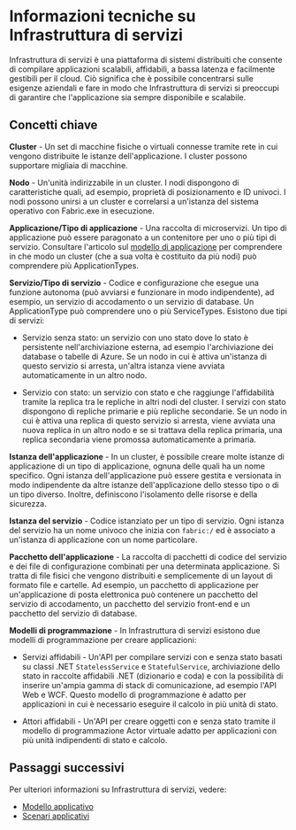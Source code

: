 <properties
   pageTitle="Panoramica tecnica dell’infrastruttura di servizi | Microsoft Azure"
   description="Informazioni tecniche su Infrastruttura di servizi. Vengono illustrati i concetti chiave e i cenni preliminari sull'architettura"
   services="service-fabric"
   documentationCenter=".net"
   authors="msfussell"
   manager="timlt"
   editor="chackdan;subramar"/>

<tags
   ms.service="service-fabric"
   ms.devlang="dotnet"
   ms.topic="article"
   ms.tgt_pltfrm="NA"
   ms.workload="NA"
   ms.date="08/25/2015"
   ms.author="mfussell"/>

# Informazioni tecniche su Infrastruttura di servizi

Infrastruttura di servizi è una piattaforma di sistemi distribuiti che consente di compilare applicazioni scalabili, affidabili, a bassa latenza e facilmente gestibili per il cloud. Ciò significa che è possibile concentrarsi sulle esigenze aziendali e fare in modo che Infrastruttura di servizi si preoccupi di garantire che l'applicazione sia sempre disponibile e scalabile.

## Concetti chiave

**Cluster** - Un set di macchine fisiche o virtuali connesse tramite rete in cui vengono distribuite le istanze dell'applicazione. I cluster possono supportare migliaia di macchine.

**Nodo** - Un'unità indirizzabile in un cluster. I nodi dispongono di caratteristiche quali, ad esempio, proprietà di posizionamento e ID univoci. I nodi possono unirsi a un cluster e correlarsi a un'istanza del sistema operativo con Fabric.exe in esecuzione.

**Applicazione/Tipo di applicazione** - Una raccolta di microservizi. Un tipo di applicazione può essere paragonato a un contenitore per uno o più tipi di servizio. Consultare l'articolo sul [modello di applicazione](service-fabric-application-model.md) per comprendere in che modo un cluster (che a sua volta è costituito da più nodi) può comprendere più ApplicationTypes.

**Servizio/Tipo di servizio** - Codice e configurazione che esegue una funzione autonoma (può avviarsi e funzionare in modo indipendente), ad esempio, un servizio di accodamento o un servizio di database. Un ApplicationType può comprendere uno o più ServiceTypes. Esistono due tipi di servizi:

- Servizio senza stato: un servizio con uno stato dove lo stato è persistente nell'archiviazione esterna, ad esempio l'archiviazione dei database o tabelle di Azure. Se un nodo in cui è attiva un'istanza di questo servizio si arresta, un'altra istanza viene avviata automaticamente in un altro nodo.

- Servizio con stato: un servizio con stato e che raggiunge l'affidabilità tramite la replica tra le repliche in altri nodi del cluster. I servizi con stato dispongono di repliche primarie e più repliche secondarie. Se un nodo in cui è attiva una replica di questo servizio si arresta, viene avviata una nuova replica in un altro nodo e se si trattava della replica primaria, una replica secondaria viene promossa automaticamente a primaria.

**Istanza dell'applicazione** - In un cluster, è possibile creare molte istanze di applicazione di un tipo di applicazione, ognuna delle quali ha un nome specifico. Ogni istanza dell'applicazione può essere gestita e versionata in modo indipendente da altre istanze dell'applicazione dello stesso tipo o di un tipo diverso. Inoltre, definiscono l'isolamento delle risorse e della sicurezza.

**Istanza del servizio** - Codice istanziato per un tipo di servizio. Ogni istanza del servizio ha un nome univoco che inizia con `fabric:/` ed è associato a un'istanza di applicazione con un nome particolare.

**Pacchetto dell'applicazione** - La raccolta di pacchetti di codice del servizio e dei file di configurazione combinati per una determinata applicazione. Si tratta di file fisici che vengono distribuiti e semplicemente di un layout di formato file e cartelle. Ad esempio, un pacchetto di applicazione per un'applicazione di posta elettronica può contenere un pacchetto del servizio di accodamento, un pacchetto del servizio front-end e un pacchetto del servizio di database.

**Modelli di programmazione** - In Infrastruttura di servizi esistono due modelli di programmazione per creare applicazioni:

- Servizi affidabili - Un'API per compilare servizi con e senza stato basati su classi .NET `StatelessService` e `StatefulService`, archiviazione dello stato in raccolte affidabili .NET (dizionario e coda) e con la possibilità di inserire un'ampia gamma di stack di comunicazione, ad esempio l'API Web e WCF. Questo modello di programmazione è adatto per applicazioni in cui è necessario eseguire il calcolo in più unità di stato.

- Attori affidabili - Un'API per creare oggetti con e senza stato tramite il modello di programmazione Actor virtuale adatto per applicazioni con più unità indipendenti di stato e calcolo.

<!--Every topic should have next steps and links to the next logical set of content to keep the customer engaged-->
## Passaggi successivi
Per ulteriori informazioni su Infrastruttura di servizi, vedere:

- [Modello applicativo](service-fabric-application-model.md)
- [Scenari applicativi](service-fabric-application-scenarios.md)
 

<!---HONumber=Nov15_HO2-->